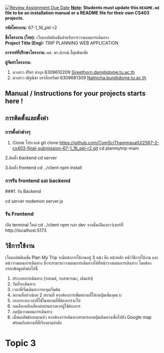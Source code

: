 [![Review Assignment Due Date](https://classroom.github.com/assets/deadline-readme-button-22041afd0340ce965d47ae6ef1cefeee28c7c493a6346c4f15d667ab976d596c.svg)](https://classroom.github.com/a/w8H8oomW)
**<ins>Note</ins>: Students must update this `README.md` file to be an installation manual or a README file for their own CS403 projects.**

**รหัสโครงงาน:** 67-1_16_pkl-r2

**ชื่อโครงงาน (ไทย):** เว็บแอปพลิเคชันสำหรับการวางแผนการเดินทาง  
**Project Title (Eng):** TRIP PLANNING WEB APPLICATION

**อาจารย์ที่ปรึกษาโครงงาน:** ผศ. ดร.ปกรณ์ ลี้สุทธิพรชัย
 

**ผู้จัดทำโครงงาน:** 
1. นางสาว สิรีธร ดำกุล 6309610209  Sireethorn.dam@dome.tu.ac.th
2. นางสาว ณัฐณิชา บรรลือทรัพย์ 6309681309 Natnicha.bun@dome.tu.ac.th

   
Manual / Instructions for your projects starts here !
---
## การติดตั้งและตั้งค่า 

### การตั้งค่าต่างๆ
1. Clone โปรเจกต์
git clone https://github.com/ComSciThammasatU/2567-2-cs403-final-submission-67-1_16_pkl-r2.git
cd planmytrip-main

2.ติดตั้ง backend
cd server

3.ติดตั้ง frontend
cd ../client
npm install

### การรัน frontend และ backend

###1. รัน Backend

cd  server
nodemon server.js

### รัน Frontend 
เปิด terminal ใหม่
cd ../client
npm run dev
จากนั้นเปิดเบราว์เซอร์ที่ http://localhost:5173 


## วิธีการใช้งาน

เว็บแอปพลิเคชัน Plan My Trip จะมีหน้าการใช้งานอยู่ 3 หน้า คือ หน้าหลัก หนัาวิธีการใช้งาน และหน้าวางแผนการเดินทาง ซึ่งจะสามารถวางแผนการเดินทางได้ที่หน้าวางแผนการเดินทาง โดยต้องกรอกข้อมูลดังต่อไปนี้  
1. ประเภทการเดินทาง (รถยนต์, รถสาธารณะ, เดินเท้า)  
2. วันที่จะเดินทาง  
3. เวลาที่เริ่มเดินทางจากจุดเริ่มต้น  
4. สถานที่อย่างน้อย 2 สถานที่ หากต้องการเพิ่มสถานที่ให้กดปุ่มเพิ่มจุดแวะ  
5. กรอกระยะเวลาที่ใช้ในสถานที่ที่ต้องการจะไป  
6. กดเลือกหลีกเลี่ยงค่าผ่านทางหากผู้ใช้ต้องการ  
7. กดปุ่มวางแผนการเดินทาง  
8. เมื่อผลลัพธ์ออกมาแล้ว หากต้องการเดินทางสามารถกดปุ่มเดินทางเพื่อไปยัง Google map พร้อมกับสถานที่ที่เรียงตามลำดับ


# Topic 3
